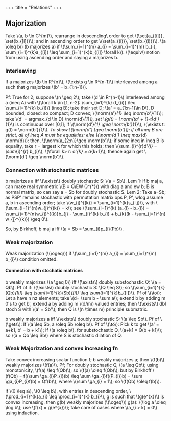 +++
title = "Relations"
+++

## Majorization
Take \\(a, b \in C^{m}\\), rearrange in descending\\
 order to get \\(\set{a_{[i]}}, \set{b_{[i]}}\\); and in ascending order to get \\(\set{a_{(i)}}, \set{b_{(i)}}\\). \\(a \oleq b\\) (b majorizes a) if \\(\sum_{i=1}^{m} a_{i} = \sum_{i=1}^{m} b_{i}, \sum_{i=1}^{k}a_{[i]} \leq \sum_{i=1}^{k}b_{[i]} \forall k\\). \\(\equiv\\) notion from using ascending order and saying a majorizes b.

### Interleaving
If a majorizes \\(b \in R^{n}\\), \\(\exists g \in R^{n-1}\\) interleaved among a such that g majorizes \\(b' = b_{1:n-1}\\).

Pf: True for 2; suppose \\(n \geq 2\\); take \\(d \in R^{n-1}\\) interleaved among a (ineq A) with \\(\forall k \in [1, n-2]: \sum_{i=1}^{k} d_{(i)} \leq \sum_{i=1}^{k} b_{i}\\) (ineq B); take their set D; \\(a' = a_{1:n-1}\in D\\), D bounded, closed: so compact; D convex; \\(\norm{a'}_{1} \leq \norm{b'}_{1}\\); take \\(d' = argmax_{d \in D} \norm{d}_{1}\\), set \\(g(t) = \norm{ta' + (1-t)d'}_{1}\\) is continuous over [0,1]; if \\(\norm{d'}_{1} \geq \norm{b'}_{1}\\), \\(\exists t: g(t) = \norm{b'}_{1}\\). To show \\(\norm{d'} \geq \norm{b'}\\): if all ineq B are strict, all of ineq A must be equalities: else \\(\norm{d'} \neq max_{d} \norm{d}\\): then, \\(\norm{a_{2:n}}\geq \norm{b'}\\); if some ineq in ineq B is equality, take r = largest k for which this holds; then \\(\sum_{i}^{r}d'_{i} = \sum_{i}^{r} b_{i}\\), \\(\forall k> r: d'_{k} = a_{k+1}\\); thence again get \\(\norm{d'} \geq \norm{b'}\\).

### Connection with stochastic matrices
b majorizes a iff \\(\exists\\) doubly stochastic S: \\(a = Sb\\). Lem 1: If b maj a, can make real symmetric \\(B = Q\EW Q^{*}\\) with diag a and ew b; B is normal matrix, so can say a = Sb for doubly stochastic S. Lem 2: Take a=Sb; as PSP' remains stochastic with permutation matrix ops P, P', wlog assume a, b in ascending order; take \\(w_{j}^{(k)} = \sum_{i=1}^{k}s_{i,j}\\), with \\(\sum_{i=1}^{n}w_{j}^{(k)} = k\\); see \\(\sum_{i=1}^{k} (a_{i} - b_{i}) = \sum_{j=1}^{n}w_{j}^{(k)}b_{j} - \sum_{i}^{k} b_{i} + b_{k}(k - \sum_{j=1}^{n} w_{j}^{(k)}) \geq 0\\).

So, by Birkhoff, b maj a iff \\(a = Sb = \sum_{i}p_{i}(Pb)\\).

### Weak majorization
Weak majorization (\\(\ogeq\\)) if \\(\sum_{i=1}^{m} a_{i} = \sum_{i=1}^{m} b_{i}\\) condition omitted.

#### Connection with stochatic matrices
b weakly majorizes \\(a \geq 0\\) iff \\(\exists\\) doubly substochastic Q: \\(a = Qb\\). Pf of if: \\(\exists\\) doubly stochastic S: \\(Q \leq S\\); so \\(\sum_{i=1}^{k}(Qb)_{[i]} \leq \sum_{i=1}^{k}(Sb)_{[i]} \leq \sum_{i=1}^{k}b_{[i]}\\). Pf of \\(\to\\): Let a have n nz elements; take \\(d= \sum b - \sum a\\); extend b by adding m 0's to get b', extend a by adding m \\(d/m\\) valued entries; then \\(\exists\\) dbl stoch S with \\(a' = Sb'\\); then Q is \\(n \times n\\) principle submatrix.

b weakly majorizes a iff \\(\exists\\) doubly stochastic S: \\(a \leq Sb\\). Pf of \\(\gets\\): If \\(a \leq Sb, a \oleq Sb \oleq b\\). Pf of \\(\to\\): Pick k to get \\(a' = a+k1, b' = b + k1\\); If \\(a \oleq b\\), for substochastic Q, \\(a+k1 = Q(b + k1)\\); so \\(a = Qb \leq Sb\\) where S is stochastic dilation of Q.

### Weak Majorization and convex increasing fn
Take convex increasing scalar function f; b weakly majorizes a; then \\(f(b)\\) weakly majorizes \\(f(a)\\). Pf; For doubly stochastic Q, \\(a \leq Qb\\); using monotonicity, \\(f(a) \leq f(Qb)\\); so \\(f(a) \oleq f(Qb)\\); but by Birkhoff \\(f(Qb) = f((\sum \ga_{i}P_{i})b) \leq \sum \ga_{i}f((P_{i})b) = \sum \ga_{i}P_{i}f(b) = Qf(b)\\), where \\(\sum \ga_{i} = 1\\); so \\(f(Qb) \oleq f(b)\\).

If \\(0 \leq a\\), \\(0 \leq b\\), with entries in descending order, \\(\prod_{i=1}^{k}a_{i} \leq \prod_{i=1}^{k} b_{i}\\), g is such that \\(g(e^{x})\\) is convex increasing, then g(b) weakly majorizes (\\(\ogeq\\)) g(a): \\(\log a \oleq \log b\\); use \\(f(x) = g(e^{x})\\); take care of cases where \\(a_{i > k} = 0\\) using induction.
